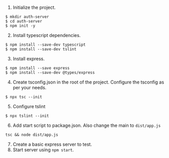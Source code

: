 1. Initialize the project.
```
$ mkdir auth-server
$ cd auth-server
$ npm init -y
```

2. Install typescript dependencies.
```
$ npm install --save-dev typescript
$ npm install --save-dev tslint
```

3. Install express.
```
$ npm install --save express
$ npm install --save-dev @types/express
```

4. Create tsconfig.json in the root of the project. Configure the tsconfig as per your needs.
```
$ npx tsc --init
```

5. Configure tslint
```
$ npx tslint --init
```

6. Add start script to package.json. Also change the main to `dist/app.js`
```
tsc && node dist/app.js
```

7. Create a basic express server to test.
8. Start server using `npm start`.